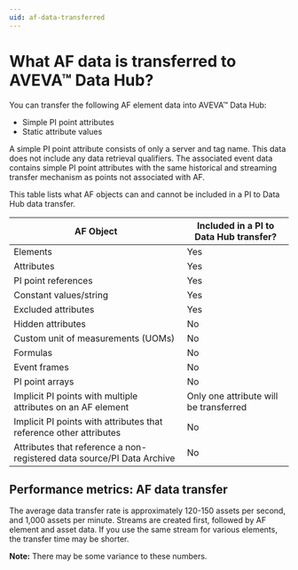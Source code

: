 ```yaml
---
uid: af-data-transferred
---
```


# What AF data is transferred to AVEVA&trade; Data Hub?

You can transfer the following AF element data into AVEVA&trade; Data Hub:

* Simple PI point attributes
* Static attribute values

A simple PI point attribute consists of only a server and tag name. This data does not include any data retrieval qualifiers. The associated event data contains simple PI point attributes with the same historical and streaming transfer mechanism as points not associated with AF. 

This table lists what AF objects can and cannot be included in a PI to Data Hub data transfer.

| AF Object                                                    | Included in a PI to Data Hub transfer?      |
| ------------------------------------------------------------ | -------------------------------------- |
| Elements                                                     | Yes                                    |
| Attributes                                                   | Yes                                    |
| PI point references                                          | Yes                                    |
| Constant values/string                                       | Yes                                    |
| Excluded attributes                                          | Yes                                    |
| Hidden attributes                                            | No                                     |
| Custom unit of measurements (UOMs)                           | No                                     |
| Formulas                                                     | No                                     |
| Event frames                                                 | No                                     |
| PI point arrays                                              | No                                     |
| Implicit PI points with multiple attributes on an AF element | Only one attribute will be transferred |
| Implicit PI points with attributes that reference other attributes | No                               |
| Attributes that reference a non-registered data source/PI Data Archive | No                 |

## Performance metrics: AF data transfer

The average data transfer rate is approximately 120-150 assets per second, and 1,000 assets per minute. Streams are created first, followed by AF element and asset data. If you use the same stream for various elements, the transfer time may be shorter.

**Note:** There may be some variance to these numbers.
